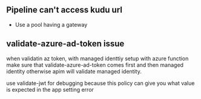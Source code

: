 ## Pipeline can't access kudu url

- Use a pool having a gateway

## validate-azure-ad-token issue

when validatin az token, with managed identtiy setup with azure function
make sure that validate-azure-ad-token comes first and then managed identity otherwise
apim will validate managed identity.

use validate-jwt for debugging because this policy can give you what value is expected in the app setting error



